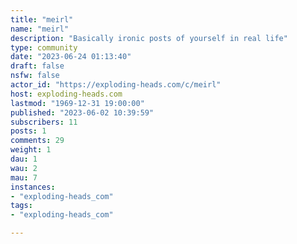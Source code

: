 ```yaml
---
title: "meirl" 
name: "meirl"
description: "Basically ironic posts of yourself in real life"
type: community
date: "2023-06-24 01:13:40"
draft: false
nsfw: false
actor_id: "https://exploding-heads.com/c/meirl"
host: exploding-heads.com
lastmod: "1969-12-31 19:00:00"
published: "2023-06-02 10:39:59"
subscribers: 11
posts: 1
comments: 29
weight: 1
dau: 1
wau: 2
mau: 7
instances:
- "exploding-heads_com"
tags: 
- "exploding-heads_com"

---
```

